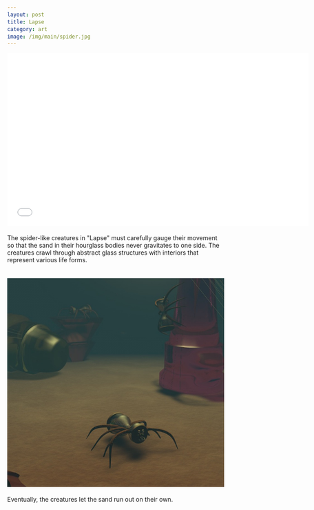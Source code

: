 ```yaml
---
layout: post
title: Lapse
category: art
image: /img/main/spider.jpg
---
```



<iframe src="//player.vimeo.com/video/64493834?title=0&amp;byline=0&amp;portrait=0" width="700" height="400" frameborder="0" webkitallowfullscreen mozallowfullscreen allowfullscreen></iframe>

<br>
<br>
The spider-like creatures in "Lapse" must carefully gauge their movement so that the sand in their hourglass bodies never gravitates to one side. The creatures crawl through abstract glass structures with interiors that represent various life forms.
<br>
<br>
<br>
<img src="/img/spider.jpg">
<br>
<br>
Eventually, the creatures let the sand run out on their own.